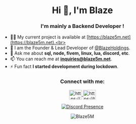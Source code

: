 <h1 align="center">Hi 👋, I'm Blaze </h1>
<h3 align="center">I'm mainly a Backend Developer !</h3>


- 👨‍💻 My current project is available at [https://blaze5m.net](https://blaze5m.net).<br>
- 📝 I am the Founder & Lead Developer of [@BlazeHoldings](https://github.com/BlazeHoldings).<br>
- 💬 Ask me about **sql, node, fivem, linux, lua, discord, etc**.<br>
- 📫 You can reach me at **inquiries@blaze5m.net**.<br>
- ⚡ Fun fact **I started development during lockdown**.<br>

<h3 align="center">Connect with me:</h3>
<p align="center">
  <a href="https://discord.gg/blaze5M" target="blank">
    <img align="center" src="https://raw.githubusercontent.com/rahuldkjain/github-profile-readme-generator/master/src/images/icons/Social/discord.svg" alt="https://discord.gg/" height="30" width="40" />
  </a>
  <a href="https://twitter.com/blaze5M" target="blank">
    <img align="center" src="https://raw.githubusercontent.com/rahuldkjain/github-profile-readme-generator/master/src/images/icons/Social/twitter.svg" alt="https://twitter.com/" height="30" width="40" />
  </a>
</p>

<p align="center">
  <a href="https://discord.com/users/1070689080188346368">
    <img src="https://lanyard.cnrad.dev/api/1070689080188346368" alt="Discord Presence" />
  </a>
</p>

<p align="center">
  <img align="center" src="https://github-readme-streak-stats.herokuapp.com/?user=Blaze5M&" alt="Blaze5M" />
</p>
